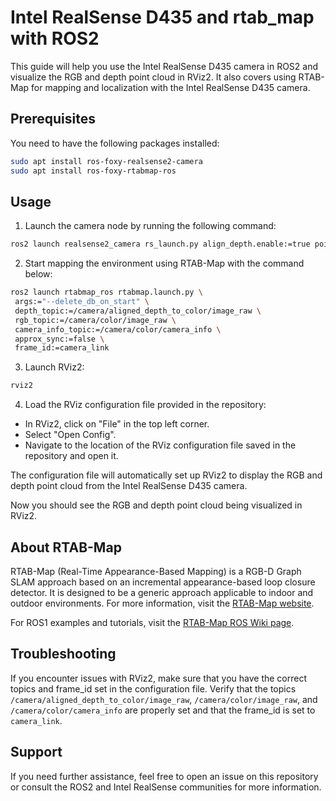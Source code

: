 # Intel RealSense D435 and rtab_map with ROS2

This guide will help you use the Intel RealSense D435 camera in ROS2 and visualize the RGB and depth point cloud in RViz2. It also covers using RTAB-Map for mapping and localization with the Intel RealSense D435 camera.

## Prerequisites

You need to have the following packages installed:

```bash
sudo apt install ros-foxy-realsense2-camera
sudo apt install ros-foxy-rtabmap-ros
```

## Usage

1. Launch the camera node by running the following command:

```bash
ros2 launch realsense2_camera rs_launch.py align_depth.enable:=true pointcloud.enable:=true
```

2. Start mapping the environment using RTAB-Map with the command below:

```bash
ros2 launch rtabmap_ros rtabmap.launch.py \
 args:="--delete_db_on_start" \
 depth_topic:=/camera/aligned_depth_to_color/image_raw \
 rgb_topic:=/camera/color/image_raw \
 camera_info_topic:=/camera/color/camera_info \
 approx_sync:=false \
 frame_id:=camera_link
```

3. Launch RViz2:

```bash
rviz2
```

4. Load the RViz configuration file provided in the repository:

- In RViz2, click on "File" in the top left corner.
- Select "Open Config".
- Navigate to the location of the RViz configuration file saved in the repository and open it.

The configuration file will automatically set up RViz2 to display the RGB and depth point cloud from the Intel RealSense D435 camera.

Now you should see the RGB and depth point cloud being visualized in RViz2.

## About RTAB-Map

RTAB-Map (Real-Time Appearance-Based Mapping) is a RGB-D Graph SLAM approach based on an incremental appearance-based loop closure detector. It is designed to be a generic approach applicable to indoor and outdoor environments. For more information, visit the [RTAB-Map website](http://introlab.github.io/rtabmap/).

For ROS1 examples and tutorials, visit the [RTAB-Map ROS Wiki page](http://wiki.ros.org/rtabmap_ros/Tutorials/HandHeldMapping).

## Troubleshooting

If you encounter issues with RViz2, make sure that you have the correct topics and frame_id set in the configuration file. Verify that the topics `/camera/aligned_depth_to_color/image_raw`, `/camera/color/image_raw`, and `/camera/color/camera_info` are properly set and that the frame_id is set to `camera_link`.

## Support

If you need further assistance, feel free to open an issue on this repository or consult the ROS2 and Intel RealSense communities for more information.

